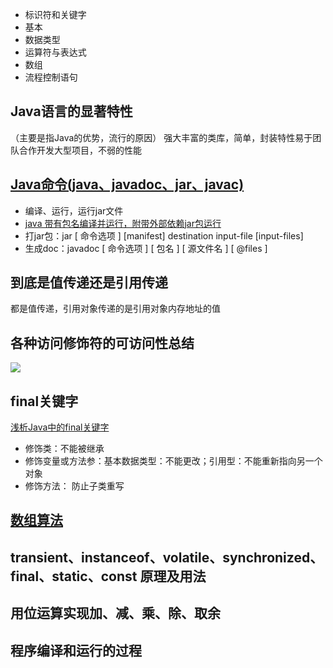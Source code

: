 * 标识符和关键字
* 基本
* 数据类型
* 运算符与表达式
* 数组
* 流程控制语句

## Java语言的显著特性
（主要是指Java的优势，流行的原因）
强大丰富的类库，简单，封装特性易于团队合作开发大型项目，不弱的性能

## [Java命令(java、javadoc、jar、javac)](https://www.cnblogs.com/langtianya/p/4208135.html)
- 编译、运行，运行jar文件
- [java 带有包名编译并运行，附带外部依赖jar包运行](https://blog.csdn.net/czw698/article/details/44353453)
- 打jar包：jar [ 命令选项 ] [manifest] destination input-file [input-files]
- 生成doc：javadoc [ 命令选项 ] [ 包名 ] [ 源文件名 ] [ @files ]

## 到底是值传递还是引用传递
都是值传递，引用对象传递的是引用对象内存地址的值

## 各种访问修饰符的可访问性总结
![](http://i.imgur.com/2eBXIDG.png)

## final关键字
[浅析Java中的final关键字](http://www.cnblogs.com/dolphin0520/p/3736238.html)
- 修饰类：不能被继承
- 修饰变量或方法参：基本数据类型：不能更改；引用型：不能重新指向另一个对象
- 修饰方法： 防止子类重写

## [数组算法](../../%E8%AE%A1%E7%AE%97%E6%9C%BA%E5%AD%A6%E7%A7%91%E5%9F%BA%E7%A1%80%E7%9F%A5%E8%AF%86/%E7%BC%96%E7%A8%8B%E7%AE%97%E6%B3%95/%E6%95%B0%E7%BB%84%E7%AE%97%E6%B3%95.md)

## transient、instanceof、volatile、synchronized、final、static、const 原理及用法

## 用位运算实现加、减、乘、除、取余
## 程序编译和运行的过程